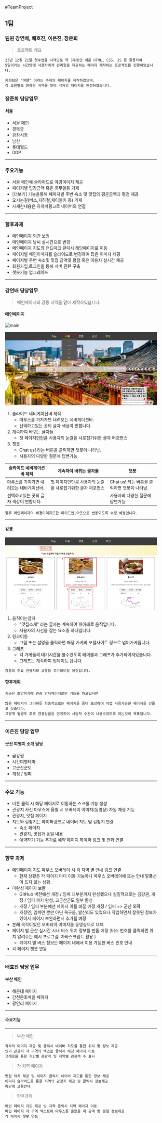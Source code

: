 #TeamProject
## 1팀

### 팀원 강연배, 배호진, 이은진, 장준희

> 프로젝트 개요
```   
23년 12월 21일 첫수업을 시작으로 약 3주동안 배운 HTML, CSS, JS 를 활용하여
5일이라는 시간안에 사용자에게 편리함을 제공하는 페이지 제작하는 프로젝트를 진행하였습니다.  

저희팀은 "여행" 이라는 주제의 페이지를 제작하였으며,
각 조원별로 원하는 지역을 맡아 각자의 페이지를 완성하였습니다.
```

### 장준희 담당업무
#### 서울
- 서울 메인
- 경복궁
- 광장시장
- 남산
- 롯데월드
- DDP
***
### 주요기능
- 서울 메인에 슬라이드로 야경이미지 제공
- 페이지별 입장금액 혹은 휴무일등 기재
- [더보기] 기능을통해 페이지별 주변 숙소 및 맛집의 평균금액과 평점 제공
- 오시는길(버스,지하철,케이블카 등) 기재
- 자세한내용은 하이퍼링크로 네이버와 연결
***
### 향후과제
- 메인페이지 외관 보정
- 메인페이지 날씨 실시간으로 변경
- 메인페이지 지도의 랜드마크 클릭시 해당페이지로 이동
- 페이지별 메인이미지를 슬라이드로 변경하여 많은 이미지 제공
- 페이지별 주변 숙소및 맛집 금액및 평점 혹은 이용자 실시간 제공
- 회원가입,로그인을 통해 서버 관련 구축
- 챗봇기능 업그레이드
***
### 강연배 담당업무
> 메인페이지와 강릉 지역을 맡아 제작하였습니다.
#### 메인페이지
![main](P_imgaes/4.gif)

![MainPage](P_imgaes/2.jpg)  
1. 슬라이드 네비게이션바 제작
     - 마우스를 가져가면 내려오는 네비게이션바.
     - 선택하고있는 곳의 글자 색상이 변합니다.
2. 계속하여 바뀌는 글자들.
     - 첫 페이지인만큼 사용자의 눈길을 사로잡기위한 글자 퍼포먼스
3. 챗봇
     - Chat us! 라는 버튼을 클릭하면 챗봇이 나타남.
     - 사용자의 다양한 질문에 답변가능
  
| 슬라이드 네비게이션 바 제작 | 계속하여 바뀌는 글자들 | 챗봇 |
|-----------------------------|-----------------------|-------|
| 마우스를 가져가면 내려오는 네비게이션바.  | 첫 페이지인만큼 사용자의 눈길을 사로잡기위한 글자 퍼포먼스 | Chat us! 라는 버튼을 클릭하면 챗봇이 나타남.  |
| 선택하고있는 곳의 글자 색상이 변합니다.  |   | 사용자의 다양한 질문에 답변가능  |

```
향후 메인페이지의 배경이미지또한 페이드인,아웃으로 변동되도록 수정 예정입니다.
```
***
#### 강릉
![강릉](P_imgaes/3.jpg)
1. 움직이는글자
     - "맛집소개" 라는 글자는 계속하여 위아래로 움직입니다.
     - 사용자의 시선을 잡는 요소중 하나입니다.
2. 링크이동
     - 그림 또는 설명을 클릭하면 해당 가게의 포털사이트 링크로 넘어가게됩니다.
3. 그래프
      - 각 가게들의 대기시간을 볼수있도록 테이블과 그래프가 추가되어져있습니다.
      - 그래프는 계속하여 업데이트 됩니다.
```
강릉의 주요 관광지와 교통등 추가되어질 예정입니다.
```

#### 향후계획
```
지금은 초반이기에 관광 안내페이지로만 기능을 하고있지만

많은 페이지가 그러하듯 최종적으로는 페이지를 좀더 보강하여 직접 사용가능한 페이지를 만들고 싶습니다.
그렇게 될경우 추후 관광상품등 연계하여 사업적 수완이 나올수있도록 하는것이 목표입니다.
```
***
### 이은진 담당 업무
#### 군산 여행지 소개 담당
- 금강권  
- 시간여행테마  
- 고군산군도  
- 개정 / 임피  
***
### 주요 기능
- 버튼 클릭 시 해당 페이지로 이동하는 스크롤 기능 생성
- 관광지 사진 마우스에 올릴 시 오버레이 이미지(동영상) 자동 재생 기능
- 관광지, 맛집 페이지
- 지도와 길찾기는 하이퍼링크로 네이버 지도 및 길찾기 연결
    - 숙소 페이지
    - 관광지, 맛집과 동일 내용
    - 예약하기 기능 추가로 예약 페이지 하이퍼 링크 및 전화 연결
***
### 향후 과제
- 메인페이지 지도 마우스 오버레이 시 각 지역 별 안내 링크 연결
    - 현재 상황은 각 페이지 마다 이동 가능하나 마우스 오버레이에 뜨는 안내 말풍선이 뜨지 않는 상황.
- 미완성 페이지 보완
    - GitHub 버전에선 개정 / 임피 대부분까지 완성했으나 실질적으로는 금강권, 개정 / 임피 까지 완성, 고군산군도 일부 완성
    - 개정 / 임피 부분에선 페이지 이름 바꿀 예정 개정 / 임피 => 군산 외곽
    - 개정면, 임피면 뿐만 아닌 옥구읍, 발산리도 있었으나 작업하면서 잘못된 정보가 있어서 페이지 보완하면서 추가될 예정
- 본래 목적이었던 오버레이 이미지를 동영상으로 대체
- 페이지 별 군산 실시간 시내 버스 위치 정보를 만들 예정 (버스 번호를 클릭하면 위치 알려주는 예시 프로그램. 자바스크립트 활용.)
    - 페이지 별 버스 정보는 페이지 내에서 이용 가능한 버스 번호 안내
- 각 페이지 챗봇 연동
***
### 배호진 담당 업무

#### 부산 메인
- 해운대 페이지
- 감천문화마을 페이지
- 광안리 페이지
***
#### 주요기능
***
> 부산 메인
```
각각의 이미지 제공 및 클릭시 네이버 지도를 통한 위치 및 정보 제공
인기 관광지 각 구역의 텍스트 클릭시 해당 페이지 이동
그래프를 통한 기간별 관광객 및 지역별 관광객 수 표시
```
> 각 지역 페이지
```
맛집 위치 제공 및 이미지 클릭시 네이버 지도를 통한 정보 제공
이미지 슬라이드를 통한 지역의 관광지 제공 및 클릭시 정보제공
하단에 교통안내
```
 
> 향후과제
```
메인 페이지 지도 제공 및 지역 클릭시 지역 페이지 이동
메인 페이지 각 구역 텍스트에 마우스를 올렸을 때 금액 및 평점 정보제공
각 페이지 챗봇 연동
```
